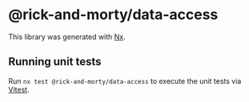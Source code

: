 # @rick-and-morty/data-access

This library was generated with [Nx](https://nx.dev).

## Running unit tests

Run `nx test @rick-and-morty/data-access` to execute the unit tests via [Vitest](https://vitest.dev/).
